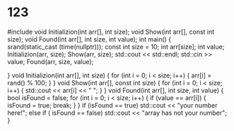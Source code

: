 # 123
#include <iostream>
void Initializion(int arr[], int size);
void Show(int arr[], const int size);
void Found(int arr[], int size, int value);
int main()
{	
	srand(static_cast <unsigned> (time(nullptr)));
	const int size = 10;
	int arr[size];
	int value;
	Initializion(arr, size);
	Show(arr, size);
	std::cout << std::endl;
	std::cin >> value;
	Found(arr, size, value);
	

	
}
void Initializion(int arr[], int size)
{
	for (int i = 0; i < size; i++)
	{
		arr[i] = rand() % 100;
	}
}
void Show(int arr[], const int size)
{
	for (int i = 0; i < size; i++)
	{
		std::cout << arr[i] << " ";
	}
}
void Found(int arr[], int size, int value)
{
	bool isFound = false;
	for (int i = 0; i < size; i++)
	{
		if (value == arr[i])
		{
			isFound = true;
			break;
		}
	}
	if (isFound == true)
		std::cout << "your number here!";
	else if ( isFound == false)
		std::cout << "array has not your number";
}
